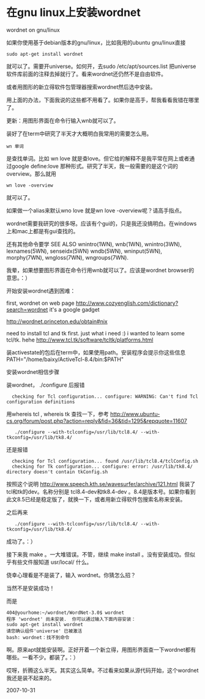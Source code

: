 # 在gnu linux上安装wordnet

wordnet on gnu/linux

如果你使用基于debian版本的gnu/linux，比如我用的ubuntu gnu/linux直接

	sudo apt-get install wordnet 

就可以了。需要开universe。如何开，去sudo /etc/apt/sources.list 把universe软件库前面的注释去掉就行了。看来wordnet还仍然不是自由软件。

或者用图形的新立得软件包管理器搜索wordnet然后选中安装。

用上面的办法，下面我说的这些都不用看了。如果你是高手，帮我看看我错在哪里了。

更新：用图形界面在命令行输入wnb就可以了。

<!--break-->

装好了在term中研究了半天才大概明白我常用的需要怎么用。

	wn 单词
是查找单词。比如 wn love 就是查love。但它给的解释不是我平常在网上或者通过google define:love 那种形式。研究了半天，我一般需要的是这个词的overview。那么就用

	wn love -overview

就可以了。

如果做一个alias来默认wno love 就是wn love -overview呢？请高手指点。

wordnet需要我研究的很多呀。应该有个gui的，只是我还没搞明白。在windows上和mac上都是有gui查找的。

还有其他命令要学
SEE ALSO
       wnintro(1WN), wnb(1WN), wnintro(3WN),  lexnames(5WN),  senseidx(5WN)  wndb(5WN),  wninput(5WN),
       morphy(7WN), wngloss(7WN), wngroups(7WN).

我晕，如果想要图形界面在命令行用wnb就可以了。应该是wordnet browser的意思。：）




开始安装wordnet遇到困难：

first, wordnet on web page
http://www.cozyenglish.com/dictionary?search=wordnet
it's a google gadget

http://wordnet.princeton.edu/obtain#nix

need to install tcl and tk first. just what i need :) i wanted to learn some tcl/tk. hehe
http://www.tcl.tk/software/tcltk/platforms.html

装activestate的包后在term中，如果使用path。安装程序会提示你这些信息
      PATH="/home/baixy/ActiveTcl-8.4/bin:$PATH"


安装wordnet相信步骤




装wordnet， ./configure 后报错

      checking for Tcl configuration... configure: WARNING: Can't find Tcl configuration definitions

用whereis tcl , whereis tk 查找一下，参考 http://www.ubuntu-cs.org/forum/post.php?action=reply&fid=36&tid=1295&repquote=11607

       ./configure --with-tclconfig=/usr/lib/tcl8.4/ --with-tkconfig=/usr/lib/tk8.4/

还是报错 

      checking for Tcl configuration... found /usr/lib/tcl8.4/tclConfig.sh
      checking for Tk configuration... configure: error: /usr/lib/tk8.4/ directory doesn't contain tkConfig.sh

按照这个说明 http://www.speech.kth.se/wavesurfer/archive/121.html 我装了tcl和tk的dev。名称分别是 tcl8.4-dev和tk8.4-dev 。8.4是版本号。如果你看到此文8.5已经是稳定版了，就换一下，或者用新立得软件包搜索名称来安装。

之后再来

       ./configure --with-tclconfig=/usr/lib/tcl8.4/ --with-tkconfig=/usr/lib/tk8.4/

成功了。：）

接下来我 make 。一大堆错误。不管，继续 make install 。没有安装成功。但似乎有些文件服知道 usr/local/ 什么。

侥幸心理看是不是装了，输入 wordnet。你猜怎么招？




当然不是安装成功！


而是

	404@yourhome:~/wordnet/WordNet-3.0$ wordnet
	程序 'wordnet' 尚未安装.  你可以通过输入下面内容安装：
	sudo apt-get install wordnet
	请您确认组件'universe' 已被激活
	bash: wordnet：找不到命令


啊。原来apt就能安装啊。正好开着一个新立得，用图形界面查一下wordnet都有哪些。一看不少。都装了。：）

哎呀，折腾这么半天。其实这么简单。不过看来如果从源代码开始，这个wordnet我还是装不起来的。






2007-10-31